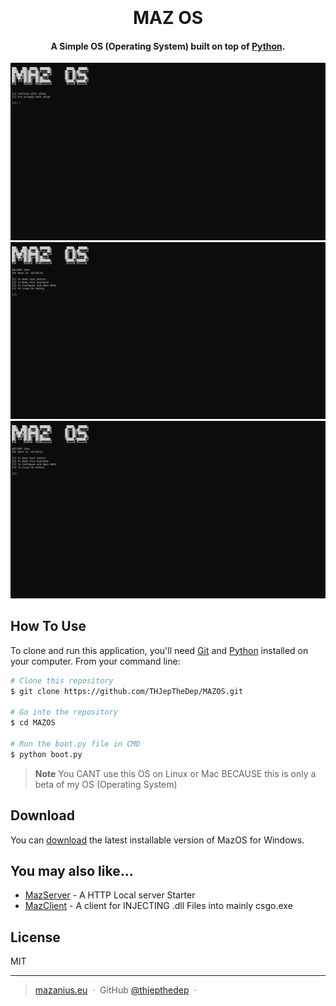 
<h1 align="center">
  <br>
  <a href="" alt="MAZ OS" width="200"></a>
  <br>
  MAZ OS
  <br>
</h1>

<h4 align="center">A Simple OS (Operating System) built on top of <a href="https://www.python.org" target="_blank">Python</a>.</h4>

<p align="center">
    <img src="https://github.com/THJepTheDep/MAZOS/blob/main/Pictures/OS%20MAZ%20BOOT.png"
         alt="www.mazanius.eu">
  </a>
      <img src="https://github.com/THJepTheDep/MAZOS/blob/main/Pictures/Screenshot%202023-01-20%20235344.png">
  </a>
  <a href="https://www.paypal.me/starsstudiospay">
    <img src="https://github.com/THJepTheDep/MAZOS/blob/main/Pictures/Screenshot%202023-01-20%20235344.png">
  </a>
</p>

## How To Use

To clone and run this application, you'll need [Git](https://git-scm.com) and [Python](https://www.python.org/downloads/) installed on your computer. From your command line:

```bash
# Clone this repository
$ git clone https://github.com/THJepTheDep/MAZOS.git

# Go into the repository
$ cd MAZOS

# Run the boot.py file in CMD
$ python boot.py

```

> **Note**
> You CANT use this OS on Linux or Mac BECAUSE this is only a beta of my OS (Operating System)


## Download

You can [download](https://github.com/THJepTheDep/MAZOS/archive/refs/tags/OS.zip) the latest installable version of MazOS for Windows.

## You may also like...

- [MazServer](https://github.com/THJepTheDep/MazServer) - A HTTP Local server Starter
- [MazClient](https://github.com/THJepTheDep/MazClient) - A client for INJECTING .dll Files into mainly csgo.exe

## License

MIT

---

> [mazanius.eu](https://www.mazanius.eu) &nbsp;&middot;&nbsp;
> GitHub [@thjepthedep](https://github.com/THJepTheDep) &nbsp;&middot;&nbsp;

